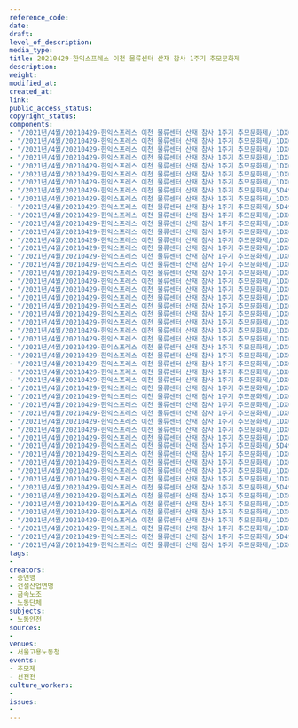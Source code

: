 ```yaml
---
reference_code: 
date: 
draft: 
level_of_description: 
media_type: 
title: 20210429-한익스프레스 이천 물류센터 산재 참사 1주기 추모문화제
description: 
weight: 
modified_at: 
created_at: 
link: 
public_access_status: 
copyright_status: 
components:
- "/2021년/4월/20210429-한익스프레스 이천 물류센터 산재 참사 1주기 추모문화제/_1DX0797.jpg"
- "/2021년/4월/20210429-한익스프레스 이천 물류센터 산재 참사 1주기 추모문화제/_1DX0185.jpg"
- "/2021년/4월/20210429-한익스프레스 이천 물류센터 산재 참사 1주기 추모문화제/_1DX0037.jpg"
- "/2021년/4월/20210429-한익스프레스 이천 물류센터 산재 참사 1주기 추모문화제/_1DX0043.jpg"
- "/2021년/4월/20210429-한익스프레스 이천 물류센터 산재 참사 1주기 추모문화제/_1DX0543.jpg"
- "/2021년/4월/20210429-한익스프레스 이천 물류센터 산재 참사 1주기 추모문화제/_1DX0111.jpg"
- "/2021년/4월/20210429-한익스프레스 이천 물류센터 산재 참사 1주기 추모문화제/_1DX0040.jpg"
- "/2021년/4월/20210429-한익스프레스 이천 물류센터 산재 참사 1주기 추모문화제/_5D49650.jpg"
- "/2021년/4월/20210429-한익스프레스 이천 물류센터 산재 참사 1주기 추모문화제/_1DX0082.jpg"
- "/2021년/4월/20210429-한익스프레스 이천 물류센터 산재 참사 1주기 추모문화제/_5D49639.jpg"
- "/2021년/4월/20210429-한익스프레스 이천 물류센터 산재 참사 1주기 추모문화제/_1DX0518.jpg"
- "/2021년/4월/20210429-한익스프레스 이천 물류센터 산재 참사 1주기 추모문화제/_1DX0759.jpg"
- "/2021년/4월/20210429-한익스프레스 이천 물류센터 산재 참사 1주기 추모문화제/_1DX0092.jpg"
- "/2021년/4월/20210429-한익스프레스 이천 물류센터 산재 참사 1주기 추모문화제/_1DX0002.jpg"
- "/2021년/4월/20210429-한익스프레스 이천 물류센터 산재 참사 1주기 추모문화제/_1DX0103.jpg"
- "/2021년/4월/20210429-한익스프레스 이천 물류센터 산재 참사 1주기 추모문화제/_1DX0452.jpg"
- "/2021년/4월/20210429-한익스프레스 이천 물류센터 산재 참사 1주기 추모문화제/_1DX0524.jpg"
- "/2021년/4월/20210429-한익스프레스 이천 물류센터 산재 참사 1주기 추모문화제/_1DX0170.jpg"
- "/2021년/4월/20210429-한익스프레스 이천 물류센터 산재 참사 1주기 추모문화제/_1DX0564.jpg"
- "/2021년/4월/20210429-한익스프레스 이천 물류센터 산재 참사 1주기 추모문화제/_1DX0376.jpg"
- "/2021년/4월/20210429-한익스프레스 이천 물류센터 산재 참사 1주기 추모문화제/_1DX0856.jpg"
- "/2021년/4월/20210429-한익스프레스 이천 물류센터 산재 참사 1주기 추모문화제/_1DX0458.jpg"
- "/2021년/4월/20210429-한익스프레스 이천 물류센터 산재 참사 1주기 추모문화제/_1DX0012.jpg"
- "/2021년/4월/20210429-한익스프레스 이천 물류센터 산재 참사 1주기 추모문화제/_1DX0150.jpg"
- "/2021년/4월/20210429-한익스프레스 이천 물류센터 산재 참사 1주기 추모문화제/_1DX0167.jpg"
- "/2021년/4월/20210429-한익스프레스 이천 물류센터 산재 참사 1주기 추모문화제/_1DX0003.jpg"
- "/2021년/4월/20210429-한익스프레스 이천 물류센터 산재 참사 1주기 추모문화제/_1DX0207.jpg"
- "/2021년/4월/20210429-한익스프레스 이천 물류센터 산재 참사 1주기 추모문화제/_1DX0531.jpg"
- "/2021년/4월/20210429-한익스프레스 이천 물류센터 산재 참사 1주기 추모문화제/_1DX0124.jpg"
- "/2021년/4월/20210429-한익스프레스 이천 물류센터 산재 참사 1주기 추모문화제/_1DX0719.jpg"
- "/2021년/4월/20210429-한익스프레스 이천 물류센터 산재 참사 1주기 추모문화제/_1DX0424.jpg"
- "/2021년/4월/20210429-한익스프레스 이천 물류센터 산재 참사 1주기 추모문화제/_1DX0611.jpg"
- "/2021년/4월/20210429-한익스프레스 이천 물류센터 산재 참사 1주기 추모문화제/_1DX0052.jpg"
- "/2021년/4월/20210429-한익스프레스 이천 물류센터 산재 참사 1주기 추모문화제/_1DX0073.jpg"
- "/2021년/4월/20210429-한익스프레스 이천 물류센터 산재 참사 1주기 추모문화제/_1DX0180.jpg"
- "/2021년/4월/20210429-한익스프레스 이천 물류센터 산재 참사 1주기 추모문화제/_1DX0024.jpg"
- "/2021년/4월/20210429-한익스프레스 이천 물류센터 산재 참사 1주기 추모문화제/_1DX0585.jpg"
- "/2021년/4월/20210429-한익스프레스 이천 물류센터 산재 참사 1주기 추모문화제/_1DX0550.jpg"
- "/2021년/4월/20210429-한익스프레스 이천 물류센터 산재 참사 1주기 추모문화제/_5D49740.jpg"
- "/2021년/4월/20210429-한익스프레스 이천 물류센터 산재 참사 1주기 추모문화제/_1DX0473.jpg"
- "/2021년/4월/20210429-한익스프레스 이천 물류센터 산재 참사 1주기 추모문화제/_1DX0119.jpg"
- "/2021년/4월/20210429-한익스프레스 이천 물류센터 산재 참사 1주기 추모문화제/_1DX0440.jpg"
- "/2021년/4월/20210429-한익스프레스 이천 물류센터 산재 참사 1주기 추모문화제/_1DX0339.jpg"
- "/2021년/4월/20210429-한익스프레스 이천 물류센터 산재 참사 1주기 추모문화제/_5D49772.jpg"
- "/2021년/4월/20210429-한익스프레스 이천 물류센터 산재 참사 1주기 추모문화제/_1DX0160.jpg"
- "/2021년/4월/20210429-한익스프레스 이천 물류센터 산재 참사 1주기 추모문화제/_1DX0434.jpg"
- "/2021년/4월/20210429-한익스프레스 이천 물류센터 산재 참사 1주기 추모문화제/_1DX0140.jpg"
- "/2021년/4월/20210429-한익스프레스 이천 물류센터 산재 참사 1주기 추모문화제/_1DX0779.jpg"
- "/2021년/4월/20210429-한익스프레스 이천 물류센터 산재 참사 1주기 추모문화제/_1DX0413.jpg"
- "/2021년/4월/20210429-한익스프레스 이천 물류센터 산재 참사 1주기 추모문화제/_5D49736.jpg"
- "/2021년/4월/20210429-한익스프레스 이천 물류센터 산재 참사 1주기 추모문화제/_1DX0143.jpg"
tags:
- 
creators:
- 총연맹
- 건설산업연맹
- 금속노조
- 노동단체
subjects:
- 노동안전
sources:
- 
venues:
- 서울고용노동청
events:
- 추모제
- 선전전
culture_workers:
- 
issues:
- 
---
```

